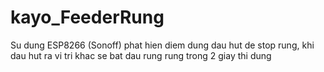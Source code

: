 # kayo_FeederRung
Su dung ESP8266 (Sonoff) phat hien diem dung dau hut de stop rung, khi dau hut ra vi tri khac se bat dau rung rung trong 2 giay thi dung
